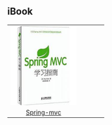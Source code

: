 ## iBook
||||||
|:---:|:---:|:---:|:---:|:---:|
|<img src="Book/CoverPhoto/Spring-mvc.jpg" width=150 height=180/>|
|[Spring-mvc](Book/Spring-mvc/cover/COVER.md)|
